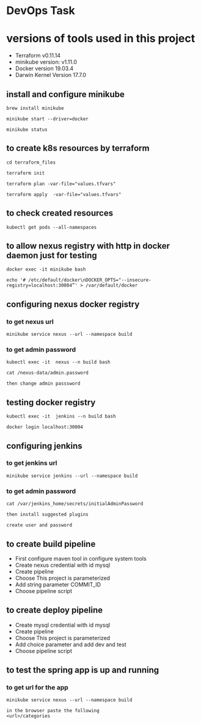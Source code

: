 # DevOps Task

# versions of tools used in this project
* Terraform v0.11.14
* minikube version: v1.11.0
* Docker version 19.03.4
* Darwin Kernel Version 17.7.0


## install and configure minikube
```
brew install minikube
```
```
minikube start --driver=docker
```
```
minikube status
```

## to create k8s resources by terraform
``` 
cd terraform_files
```
```
terraform init
```
```
terraform plan -var-file="values.tfvars"
```
```
terraform apply  -var-file="values.tfvars"
```
## to check created resources
```
kubectl get pods --all-namespaces
```

## to allow nexus registry with http in docker daemon just for testing
```
docker exec -it minikube bash 
```
```
echo '# /etc/default/docker\nDOCKER_OPTS="--insecure-registry=localhost:30004”' > /var/default/docker
```

## configuring nexus docker registry

### to get nexus url
```
minikube service nexus --url --namespace build
```
### to get admin password
```
kubectl exec -it  nexus --n build bash
```
```
cat /nexus-data/admin.password
```
```
then change admin passsword
```
## testing docker registry
```
kubectl exec -it  jenkins --n build bash
```
```
docker login localhost:30004
```

## configuring jenkins
### to get jenkins url
```
minikube service jenkins --url --namespace build
```
### to get admin password
```
cat /var/jenkins_home/secrets/initialAdminPassword
```
```
then install suggested plugins
```
```
create user and password
```

## to create build pipeline
* First configure maven tool in configure system tools
* Create nexus credential with id mysql
* Create pipeline 
* Choose This project is parameterized
* Add string parameter COMMIT_ID
* Choose pipeline script



## to create deploy pipeline
* Create mysql credential with id mysql
* Create pipeline 
* Choose This project is parameterized
* Add choice parameter and add dev and test
* Choose pipeline script


## to test the spring app is up and running
### to get url for the app
```
minikube service nexus --url --namespace build
```
```
in the browser paste the following
<url>/categories
```

